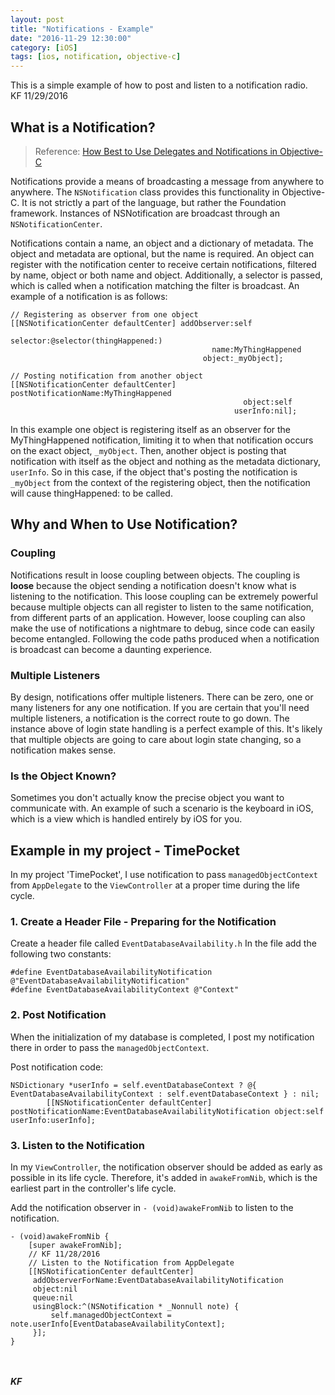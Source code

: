 ```yaml
---
layout: post
title: "Notifications - Example"
date: "2016-11-29 12:30:00"
category: [iOS]
tags: [ios, notification, objective-c]
---
```

<div class = "message">
This is a simple example of how to post and listen to a notification radio.
<br>KF 11/29/2016
</div>

##  What is a Notification? 
>Reference: [How Best to Use Delegates and Notifications in Objective-C](http://www.informit.com/articles/article.aspx?p=2091958)

Notifications provide a means of broadcasting a message from anywhere to anywhere. The `NSNotification` class provides this functionality in Objective-C. It is not strictly a part of the language, but rather the Foundation framework. Instances of NSNotification are broadcast through an `NSNotificationCenter`.

Notifications contain a name, an object and a dictionary of metadata. The object and metadata are optional, but the name is required. An object can register with the notification center to receive certain notifications, filtered by name, object or both name and object. Additionally, a selector is passed, which is called when a notification matching the filter is broadcast.
An example of a notification is as follows:

```objc 
// Registering as observer from one object
[[NSNotificationCenter defaultCenter] addObserver:self
                                         selector:@selector(thingHappened:)
                                             name:MyThingHappened
                                           object:_myObject];

// Posting notification from another object
[[NSNotificationCenter defaultCenter] postNotificationName:MyThingHappened
                                                    object:self
                                                  userInfo:nil];
```

In this example one object is registering itself as an observer for the MyThingHappened notification, limiting it to when that notification occurs on the exact object, `_myObject`. Then, another object is posting that notification with itself as the object and nothing as the metadata dictionary, `userInfo`. So in this case, if the object that's posting the notification is `_myObject` from the context of the registering object, then the notification will cause thingHappened: to be called.

## Why and When to Use Notification?
### Coupling
Notifications result in loose coupling between objects. The coupling is **loose** because the object sending a notification doesn't know what is listening to the notification. This loose coupling can be extremely powerful because multiple objects can all register to listen to the same notification, from different parts of an application. However, loose coupling can also make the use of notifications a nightmare to debug, since code can easily become entangled. Following the code paths produced when a notification is broadcast can become a daunting experience.
### Multiple Listeners
By design, notifications offer multiple listeners. There can be zero, one or many listeners for any one notification. If you are certain that you'll need multiple listeners, a notification is the correct route to go down. The instance above of login state handling is a perfect example of this. It's likely that multiple objects are going to care about login state changing, so a notification makes sense.
### Is the Object Known?
Sometimes you don't actually know the precise object you want to communicate with. An example of such a scenario is the keyboard in iOS, which is a view which is handled entirely by iOS for you.

## Example in my project - TimePocket
In my project 'TimePocket', I use notification to pass `managedObjectContext` from `AppDelegate` to the `ViewController` at a proper time during the life cycle.

### 1. Create a Header File - Preparing for the Notification
Create a header file called `EventDatabaseAvailability.h`
In the file add the following two constants:

```objc
#define EventDatabaseAvailabilityNotification @"EventDatabaseAvailabilityNotification"
#define EventDatabaseAvailabilityContext @"Context"
```
### 2. Post Notification
When the initialization of my database is completed, I post my notification there in order to pass the `managedObjectContext`.

Post notification code:

```objc
NSDictionary *userInfo = self.eventDatabaseContext ? @{ EventDatabaseAvailabilityContext : self.eventDatabaseContext } : nil;
        [[NSNotificationCenter defaultCenter] postNotificationName:EventDatabaseAvailabilityNotification object:self userInfo:userInfo];
```
### 3. Listen to the Notification
In my `ViewController`, the notification observer should be added as early as possible in its life cycle. Therefore, it's added in `awakeFromNib`, which is the earliest part in the controller's life cycle.

Add the notification observer in `- (void)awakeFromNib` to listen to the notification.

```objc
- (void)awakeFromNib {
    [super awakeFromNib];
    // KF 11/28/2016
    // Listen to the Notification from AppDelegate
    [[NSNotificationCenter defaultCenter]
     addObserverForName:EventDatabaseAvailabilityNotification
     object:nil
     queue:nil
     usingBlock:^(NSNotification * _Nonnull note) {
         self.managedObjectContext = note.userInfo[EventDatabaseAvailabilityContext];
     }];
}
```

<br><br>
***KF***